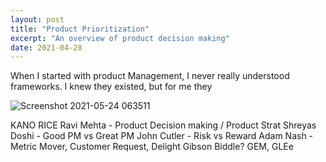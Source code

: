 ```yaml
---
layout: post
title: "Product Prioritization"
excerpt: "An overview of product decision making"
date: 2021-04-28
---
```


When I started with product Management, I never really understood frameworks. I knew they existed, but for me they

![Screenshot 2021-05-24 063511](https://user-images.githubusercontent.com/39371787/119293019-3cea5200-bc5a-11eb-9e67-c8985c8caa26.png)


KANO
RICE
Ravi Mehta - Product Decision making / Product Strat
Shreyas Doshi - Good PM vs Great PM
John Cutler - Risk vs Reward
Adam Nash - Metric Mover, Customer Request, Delight
Gibson Biddle? GEM, GLEe
